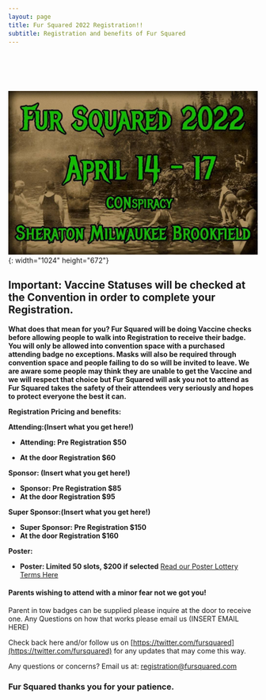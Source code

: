 ```yaml
---
layout: page
title: Fur Squared 2022 Registration!!
subtitle: Registration and benefits of Fur Squared
---
```


# &nbsp;

![](/uploads/photo-2021-12-15-20-54-37.jpg){: width="1024" height="672"}

## **Important: Vaccine Statuses will be checked at the Convention in order to complete your Registration.**

**What does that mean for you? Fur Squared will be doing Vaccine checks before allowing people to walk into Registration to receive their badge. You will only be allowed into convention space with a purchased attending badge no exceptions. Masks will also be required through convention space and people failing to do so will be invited to leave. We are aware some people may think they are unable to get the Vaccine and we will respect that choice but Fur Squared will ask you not to attend as Fur Squared takes the safety of their attendees very seriously and hopes to protect everyone the best it can.**

**Registration Pricing and benefits:**

**Attending:(Insert what you get here\!)**

* **Attending: Pre Registration $50**

* **At the door Registration $60**

**Sponsor: (Insert what you get here\!)**

* **Sponsor: Pre Registration $85 &nbsp;**
* **At the door Registration $95**

**Super Sponsor:(Insert what you get here\!)**

* **Super Sponsor: Pre Registration $150 &nbsp;**
* **At the door Registration $160**

**Poster:**

* **Poster: Limited 50 slots, $200 if selected** [Read our Poster Lottery Terms Here](https://docs.google.com/document/d/12tHpDNoU2SuohTOvjQZ5xBsphKQx-0Uv0znRmtFzvTY/)

#### Parents wishing to attend with a minor fear not we got you\!

Parent in tow badges can be supplied please inquire at the door to receive one. Any Questions on how that works please email us (INSERT EMAIL HERE)

Check back here and/or follow us on [https://twitter.com/fursquared](https://twitter.com/fursquared) for any updates that may come this way.

Any questions or concerns? Email us at: [registration@fursquared.com](mailto:registration@fursquared.com)

### Fur Squared thanks you for your patience.
